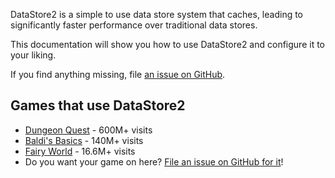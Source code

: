 DataStore2 is a simple to use data store system that caches, leading to significantly faster performance over traditional data stores.

This documentation will show you how to use DataStore2 and configure it to your liking.

If you find anything missing, file [an issue on GitHub](https://github.com/Kampfkarren/Roblox/issues).

## Games that use DataStore2
- [Dungeon Quest](https://www.roblox.com/games/2414851778/Wave-Defence-Dungeon-Quest) - 600M+ visits
- [Baldi's Basics](https://www.roblox.com/games/1823470443/Baldis-Basics-Beta) - 140M+ visits
- [Fairy World](https://www.roblox.com/games/1817078882/Fairy-World-FULL-BLOOM) - 16.6M+ visits
- Do you want your game on here? [File an issue on GitHub for it](https://github.com/Kampfkarren/Roblox/issues)!
